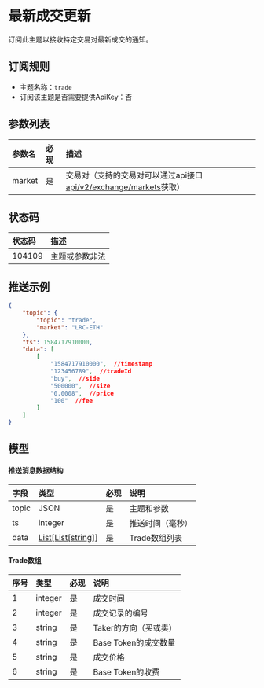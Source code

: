 # 最新成交更新

订阅此主题以接收特定交易对最新成交的通知。

## 订阅规则

- 主题名称：`trade`
- 订阅该主题是否需要提供ApiKey：否


## 参数列表

| 参数名|   必现|             描述                 |
| :---- | :---|:--------------------------------- |
| market | 是|交易对（支持的交易对可以通过api接口[api/v2/exchange/markets](../dex_apis/getMarkets.md)获取）|


## 状态码

| 状态码 |                描述                 |
| :---- | :--------------------------------- |
| 104109 | 主题或参数非法|

## 推送示例

```json
{
    "topic": {
        "topic": "trade",
        "market": "LRC-ETH"
    },
    "ts": 1584717910000,
    "data": [
        [
            "1584717910000",  //timestamp
            "123456789",  //tradeId
            "buy",  //side
            "500000",  //size 
            "0.0008",  //price
            "100"  //fee
        ]
    ]
}
```

## 模型

#### 推送消息数据结构

|  字段   |          类型           | 必现 |       说明       |    
| :----- | :--------------------- | :------ | :-------------- |
| topic |       JSON        |    是    | 主题和参数 |  
| ts |         integer         |    是    |     推送时间（毫秒）     | 
|  data   | [List[List\[string]](#trade)] |    是    |    Trade数组列表     |  

#### <span id="trade">Trade数组</span>

| 序号  |  类型   | 必现 |         说明         |  
| :------ | :----- | :------ | :------------------ | 
|    1     | integer |    是    |       成交时间       | 
|    2     | integer |    是    |       成交记录的编号       |   
|    3     | string  |    是    |  Taker的方向（买或卖）   |    
|    4     | string  |    是    | Base Token的成交数量 |  
|    5     | string  |    是    |       成交价格       |   
|    6     | string  |    是    |   Base Token的收费   |    

